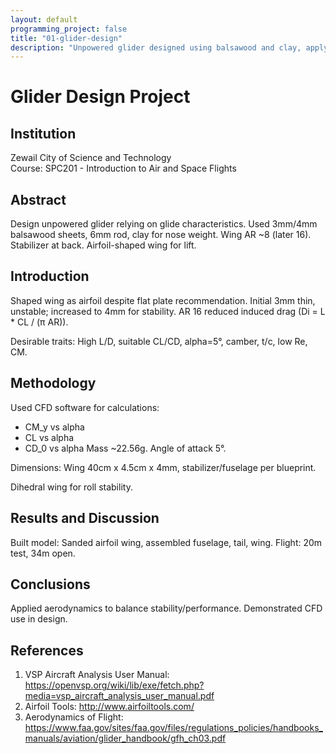 ```yaml
---
layout: default
programming_project: false
title: "01-glider-design"
description: "Unpowered glider designed using balsawood and clay, applying aerodynamics from SPC201 course. Achieved 20m in test, 34m in open area.  "
---
```

# Glider Design Project

## Institution
Zewail City of Science and Technology  
Course: SPC201 - Introduction to Air and Space Flights

## Abstract
Design unpowered glider relying on glide characteristics. Used 3mm/4mm balsawood sheets, 6mm rod, clay for nose weight. Wing AR ~8 (later 16). Stabilizer at back. Airfoil-shaped wing for lift.

## Introduction
Shaped wing as airfoil despite flat plate recommendation. Initial 3mm thin, unstable; increased to 4mm for stability. AR 16 reduced induced drag (Di = L * CL / (π AR)).

Desirable traits: High L/D, suitable CL/CD, alpha=5°, camber, t/c, low Re, CM.

## Methodology
Used CFD software for calculations:
- CM_y vs alpha
- CL vs alpha
- CD_0 vs alpha
Mass ~22.56g. Angle of attack 5°.

Dimensions: Wing 40cm x 4.5cm x 4mm, stabilizer/fuselage per blueprint.

Dihedral wing for roll stability.

## Results and Discussion
Built model: Sanded airfoil wing, assembled fuselage, tail, wing. Flight: 20m test, 34m open.

## Conclusions
Applied aerodynamics to balance stability/performance. Demonstrated CFD use in design.

## References
1. VSP Aircraft Analysis User Manual: https://openvsp.org/wiki/lib/exe/fetch.php?media=vsp_aircraft_analysis_user_manual.pdf
2. Airfoil Tools: http://www.airfoiltools.com/
3. Aerodynamics of Flight: https://www.faa.gov/sites/faa.gov/files/regulations_policies/handbooks_manuals/aviation/glider_handbook/gfh_ch03.pdf


